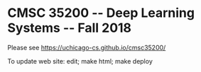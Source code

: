 # CMSC 35200 -- Deep Learning Systems -- Fall 2018

Please see https://uchicago-cs.github.io/cmsc35200/

To update web site: edit; make html; make deploy


